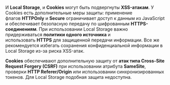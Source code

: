 И **Local Storage**, и **Cookies** могут быть подвергнуты **XSS-атакам**. У Cookies есть дополнительные меры защиты: применение флагов **HTTPOnly** и **Secure** ограничивает доступ к данным из JavaScript и обеспечивает безопасную передачу по шифрованным **HTTPS-соединениям**. При использовании Local Storage важно придерживаться **политики одного источника** и использовать **HTTPS** для защищенной передачи информации. Все же рекомендуется избегать сохранения конфиденциальной информации в Local Storage из-за риска XSS-атак.

**Cookies** обеспечивают дополнительную защиту от **атак типа Cross-Site Request Forgery (CSRF)** при использовании атрибута **SameSite**, проверки **HTTP Referer/Origin** или использовании синхронизированных токенов. Для Local Storage подобная защита недоступна.